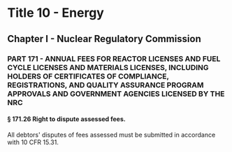 
# Title 10 - Energy
## Chapter I - Nuclear Regulatory Commission
### PART 171 - ANNUAL FEES FOR REACTOR LICENSES AND FUEL CYCLE LICENSES AND MATERIALS LICENSES, INCLUDING HOLDERS OF CERTIFICATES OF COMPLIANCE, REGISTRATIONS, AND QUALITY ASSURANCE PROGRAM APPROVALS AND GOVERNMENT AGENCIES LICENSED BY THE NRC
#### § 171.26 Right to dispute assessed fees.

All debtors' disputes of fees assessed must be submitted in accordance with 10 CFR 15.31.
